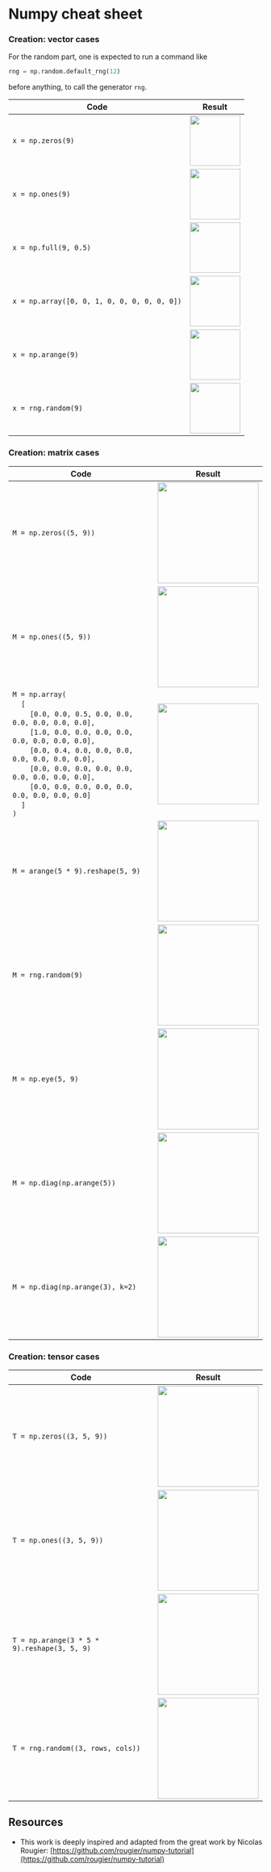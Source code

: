 # Numpy cheat sheet


### Creation: vector cases

For the random part, one is expected to run a command like
```Python
rng = np.random.default_rng(12)
```
before anything, to call the generator `rng`.


| Code                 | Result        |
|----------------------|-----------|
| `x = np.zeros(9)`         | <image src = "./CheatSheet/figures/create-zeros-1.png" width="100px"></image>        |
| `x = np.ones(9)`          | <image src = "./CheatSheet/figures/create-ones-1.png" width="100px"></image>         |
| `x = np.full(9, 0.5)`          | <image src = "./CheatSheet/figures/create-full-1.png" width="100px"></image>         |
| `x = np.array([0, 0, 1, 0, 0, 0, 0, 0, 0])` |  <image src = "./CheatSheet/figures/create-list-1.png" width="100px"></image>|
| `x = np.arange(9)`        | <image src = "./CheatSheet/figures/create-arange-1.png" width="100px"></image>           |
| `x = rng.random(9)`        | <image src = "./CheatSheet/figures/create-uniform-1.png" width="100px"></image>           |


### Creation: matrix cases


| Code                 | Result        |
|----------------------|-----------|
| `M = np.zeros((5, 9))`    |   <image src = "./CheatSheet/figures/create-zeros-2.png" width="200px"></image> |
|`M = np.ones((5, 9))` |  <image src = "./CheatSheet/figures/create-ones-2.png" width="200px"></image> |
|`M = np.array(`<br>&nbsp;&nbsp;&nbsp;&nbsp;`[`<br>&nbsp;&nbsp;&nbsp;&nbsp;&nbsp;&nbsp;&nbsp;&nbsp;`[0.0, 0.0, 0.5, 0.0, 0.0, 0.0, 0.0, 0.0, 0.0],` <br>&nbsp;&nbsp;&nbsp;&nbsp;&nbsp;&nbsp;&nbsp;&nbsp;`[1.0, 0.0, 0.0, 0.0, 0.0, 0.0, 0.0, 0.0, 0.0],`<br>&nbsp;&nbsp;&nbsp;&nbsp;&nbsp;&nbsp;&nbsp;&nbsp;`[0.0, 0.4, 0.0, 0.0, 0.0, 0.0, 0.0, 0.0, 0.0],`<br>&nbsp;&nbsp;&nbsp;&nbsp;&nbsp;&nbsp;&nbsp;&nbsp;`[0.0, 0.0, 0.0, 0.0, 0.0, 0.0, 0.0, 0.0, 0.0],`<br>&nbsp;&nbsp;&nbsp;&nbsp;&nbsp;&nbsp;&nbsp;&nbsp;`[0.0, 0.0, 0.0, 0.0, 0.0, 0.0, 0.0, 0.0, 0.0]`<br>&nbsp;&nbsp;&nbsp;&nbsp;`]`<br>`)`</code> | <image src = "./CheatSheet/figures/create-list-2.png" width="200px"></image> |
|`M = arange(5 * 9).reshape(5, 9)` | <image src = "./CheatSheet/figures/create-arange-2.png" width="200px"></image>|
| `M = rng.random(9)`        | <image src = "./CheatSheet/figures/create-uniform-2.png" width="200px"></image>           |
| `M = np.eye(5, 9)`        | <image src = "./CheatSheet/figures/create-eye-2.png" width="200px"></image>           |
| `M = np.diag(np.arange(5))`        | <image src = "./CheatSheet/figures/create-diag-2.png" width="200px"></image>           |
| `M = np.diag(np.arange(3), k=2)`        | <image src = "./CheatSheet/figures/create-diagk-2.png" width="200px"></image>           |



### Creation: tensor cases

| Code                 | Result        |
|----------------------|-----------|
| `T = np.zeros((3, 5, 9))`         |  <image src = "./CheatSheet/figures/create-zeros-3.png" width="200px"></image>        |
| `T = np.ones((3, 5, 9))`         |  <image src = "./CheatSheet/figures/create-ones-3.png" width="200px"></image>        |
| `T = np.arange(3 * 5 * 9).reshape(3, 5, 9)`         |  <image src = "./CheatSheet/figures/create-arange-3.png" width="200px"></image>        |
| `T = rng.random((3, rows, cols))`         |  <image src = "./CheatSheet/figures/create-uniform-3.png" width="200px"></image>        |


## Resources
- This work is deeply inspired and adapted from the great work by Nicolas Rougier: [https://github.com/rougier/numpy-tutorial](https://github.com/rougier/numpy-tutorial)


